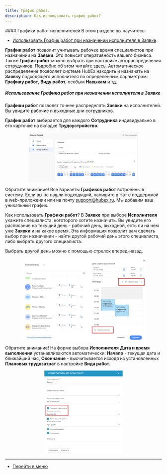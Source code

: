 ```yaml
---
title: График работ.
description: Как использовать график работ?
---
```


<!-- Yandex.Metrika counter -->
<script type="text/javascript">
    (function (m, e, t, r, i, k, a) {
        m[i] = m[i] || function () {
            (m[i].a = m[i].a || []).push(arguments)
        };
        m[i].l = 1 * new Date();
        k = e.createElement(t), a = e.getElementsByTagName(t)[0], k.async = 1, k.src = r, a.parentNode.insertBefore(k, a)
    })
    (window, document, "script", "https://mc.yandex.ru/metrika/tag.js", "ym");
    ym('{{ site.yandex_metric }}', "init", {
        id: '{{ site.yandex_metric }}',
        clickmap: true,
        trackLinks: true,
        accurateTrackBounce: true,
        webvisor: true
    });
</script>
<noscript>
    <div><img src="https://mc.yandex.ru/watch/'{{ site.yandex_metric }}'" style="position:absolute; left:-9999px;"
              alt=""/></div>
</noscript>
<!-- /Yandex.Metrika counter -->
#### Графики работ исполнителей 
В этом разделе вы научитесь:
<html>
<meta charset="utf-8">
<title>Быстрый переход внутри документа</title>
<ul>
    <li><a href="#schedule">Использовать График работ при назначении исполнителя в Заявке</a>.</li>


</ul>
</html>
<p><strong>График работ</strong> позволит учитывать рабочее время специалистов при назначении
    на <strong>Заявки</strong>. Это повысит оперативность вашего бизнеса. Также
    <strong>График работ</strong> можно выбрать при настройке автораспределения сотрудников. Подробно об этом читайте
     <a href="https://wiki.hubex.ru/docs/FAQ/RU/admin/RulesOfChoice.html">здесь</a>. Автоматическое распределение позволяет системе HubEx находить и назначать на <strong>Заявку</strong> подходящего исполнителя по
    определенным параметрам: <strong>Графику работ</strong>, <strong>Виду работ</strong>, особым <strong>Навыкам</strong> и тд.</p>

<h5 id="schedule">Использование Графика работ при назначении исполнителя в Заявке</h5>
<p><strong>Графики работ</strong> позволят точнее распределять <strong>Заявки</strong> на исполнителей. Вы увидите рабочие и выходные дни сотрудников.</p>
<p><strong>График работ</strong> выбирается для каждого <strong>Сотрудника</strong> индивидуально в его карточке на вкладке <strong>Трудоустройство</strong>.</p>

<div>
    <img style="margin: 0 auto; display: block; max-width: 70%;"
         src="/attachments/images/FAQ/USER/CreatingUser/Employment.jpg"/>
</div>

<p>Обратите внимание! Все варианты <strong>Графиков работ</strong> встроенны в систему. Если вы не нашли подходящий, напишите в Чат с
    поддержкой в web-приложении или на почту <a href="mailto:support@hubex.ru" target="_blank" rel="noopener">
        support@hubex.ru</a>. Мы добавим ваш уникальный график.</p>

<p>Как использовать <strong>Графики работ</strong>? В <strong>Заявке</strong> при выборе <strong>Исполнителя</strong> укажите специалиста, коготорого хотите назначить. Вы увидите его расписание на текущий день - рабочий день, выходной, есть ли на нем уже <strong>Заявки</strong> и на какое время. Эта
    информация позволит вам сделать выбор при назначении - найти другой рабочий день этого специалиста, либо выбрать
    другого специалиста.</p>
    <p>Выбрать другой день можно с помощью стрелок вперед-назад. </p>

<div>
    <img style="margin: 0 auto; display: block; max-width: 80%;"
         src="/attachments/images/FAQ/USER/Schedule/SelectEngeneer.jpg"/>
</div>

<p>Обратите внимание! На форме выбора <strong>Исполнителя</strong> <strong>Дата и время выполнения</strong> устанавливаются автоматически: <strong>Начало</strong> -
    текущая дата и ближайший час, <strong>Окончание</strong> - высчитывается исходя из установленных <strong>Плановых трудозатрат</strong> в настройке <strong>Вида работ</strong>.</p>
<div>
    <img style="margin: 0 auto; display: block; max-width: 50%;"
         src="/attachments/images/FAQ/USER/Schedule/WorkType.jpg"/>
</div>

<!--

### Следующие шаги:
- [Создание обслуживаемых компаний](./CreatingCompany.md)
- [Ввод обслуживаемого оборудования](./CreatingObjects.md)
- [Создание заказчика](./CreatingCustomer.md)

-->
____
- [Перейти в меню](http://wiki.hubex.ru)
